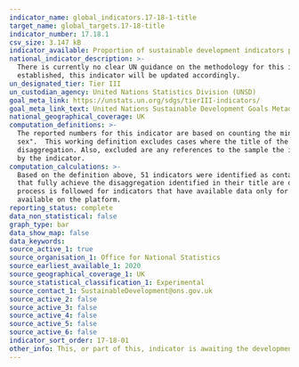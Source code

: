 ```yaml
---
indicator_name: global_indicators.17-18-1-title
target_name: global_targets.17-18-title
indicator_number: 17.18.1
csv_size: 3.147 kB
indicator_available: Proportion of sustainable development indicators produced at the national level with full disaggregation when relevant to the target, in accordance with the Fundamental Principles of Official Statistics
national_indicator_description: >-
  There is currently no clear UN guidance on the methodology for this indicator, so the Sustainable Development Goals team within the Office for National Statistics is publishing these numbers based on in-house research. Once a clear direction is given by the UN and the formal metadata is
  established, this indicator will be updated accordingly.
un_designated_tier: Tier III
un_custodian_agency: United Nations Statistics Division (UNSD)
goal_meta_link: https://unstats.un.org/sdgs/tierIII-indicators/
goal_meta_link_text: United Nations Sustainable Development Goals Metadata (PDF 469 KB)
national_geographical_coverage: UK
computation_definitions: >-
  The reported numbers for this indicator are based on counting the minimum disaggregations which are mentioned specifically in the indicator name. A relevant disaggregation is most often defined as any classification that follows "by" in the title of the indicator, for example "by age and
  sex".  This working definition excludes cases where the title of the indicator includes sub-indicators, such as Indicator 2.5.2 - "Proportion of local breeds classified as being at risk, not-at-risk or at unknown level of risk of extinction" – risk level is a sub-indicator rather than a
  disaggregation. Also, excluded are any references to the sample the indicator requires data for, such as Indicator 5.3.1 - "Proportion of women aged 20-24 years who were married or in a union before age 15 and before age 18" – sex and age are not disaggregations, but the sample required
  by the indicator.
computation_calculations: >-
  Based on the definition above, 51 indicators were identified as containing specific disaggregations within the title. This number was used as the denominator for calculating the proportion of indicators with full disaggregation. The number of reported indicators on the UK SDG platform
  that fully achieve the disaggregation identified in their title are divided by the total number of indicators identified to contain disaggregation in their title (that is, 51). This number is then multiplied by 100 to obtain the percentage of indicators with full disaggregation. The same
  process is followed for indicators that have available data only for some of the disaggregations identified in the title, in order to obtain percentage of indicators with achieved partial disaggregation. Likewise for indicators that require deisaggregation in the title, but no data is
  available on the platform.
reporting_status: complete
data_non_statistical: false
graph_type: bar
data_show_map: false
data_keywords:  
source_active_1: true
source_organisation_1: Office for National Statistics
source_earliest_available_1: 2020
source_geographical_coverage_1: UK
source_statistical_classification_1: Experimental
source_contact_1: SustainableDevelopment@ons.gov.uk
source_active_2: false
source_active_3: false
source_active_4: false
source_active_5: false
source_active_6: false
indicator_sort_order: 17-18-01
other_info: This, or part of this, indicator is awaiting the development of internationally established methodology and standards (classified by the UN as tier 3). Data follows the UN specification for this indicator. This indicator has been identified in collaboration with topic experts.
---
```


